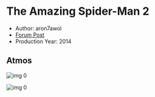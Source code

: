# The Amazing Spider-Man 2

* Author: aron7awol
* [Forum Post](https://www.avsforum.com/threads/bass-eq-for-filtered-movies.2995212/post-58237934)
* Production Year: 2014

## Atmos

![img 0](https://i.imgur.com/mZO4jnt.jpg)

![img 0](https://i.imgur.com/rKux8Jd.jpg)

